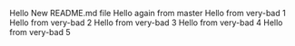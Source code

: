 Hello New README.md file
Hello again from master
Hello from very-bad 1
Hello from very-bad 2
Hello from very-bad 3
Hello from very-bad 4
Hello from very-bad 5

